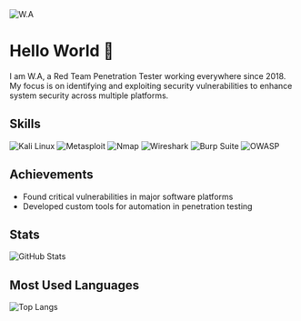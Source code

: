 <img align="center" src="URL_TO_MY_PHOTO" alt="W.A" />

# Hello World 👋

I am W.A, a Red Team Penetration Tester working everywhere since 2018. My focus is on identifying and exploiting security vulnerabilities to enhance system security across multiple platforms.

## Skills
![Kali Linux](https://img.shields.io/badge/-Kali%20Linux-black?style=flat-square&logo=kali-linux&logoColor=white)
![Metasploit](https://img.shields.io/badge/-Metasploit-red?style=flat-square&logo=metasploit&logoColor=white)
![Nmap](https://img.shields.io/badge/-Nmap-black?style=flat-square&logo=nmap&logoColor=white)
![Wireshark](https://img.shields.io/badge/-Wireshark-blue?style=flat-square&logo=wireshark&logoColor=white)
![Burp Suite](https://img.shields.io/badge/-Burp%20Suite-black?style=flat-square&logo=burp-suite&logoColor=white)
![OWASP](https://img.shields.io/badge/-OWASP-E34F26?style=flat-square&logo=owasp&logoColor=white)

## Achievements
* Found critical vulnerabilities in major software platforms
* Developed custom tools for automation in penetration testing

## Stats
![GitHub Stats](https://github-readme-stats.vercel.app/api?username=compusalle&show_icons=true&theme=light)

## Most Used Languages
![Top Langs](https://github-readme-stats-git-masterrstaa-rickstaa.vercel.app/api/top-langs/?username=compusalle)

